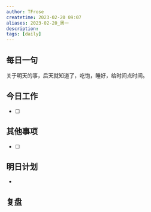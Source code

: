 ```yaml
---
author: TFrose
createtime: 2023-02-20 09:07
aliases: 2023-02-20_周一
description:
tags: [daily]
---
```


## 每日一句
关于明天的事，后天就知道了，吃饱，睡好，给时间点时间。

## 今日工作
- [ ] 

## 其他事项
- [ ] 

## 明日计划
- 

## 复盘

